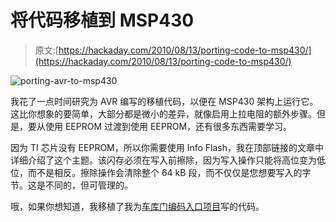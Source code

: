# 将代码移植到 MSP430

> 原文:[https://hackaday.com/2010/08/13/porting-code-to-msp430/](https://hackaday.com/2010/08/13/porting-code-to-msp430/)

![](../Images/3f6336e632a3dab16aff929fff2ec811.png "porting-avr-to-msp430")

我花了一点时间研究为 AVR 编写的移植代码，以便在 MSP430 架构上运行它。这比你想象的要简单，大部分都是微小的差异，就像启用上拉电阻的额外步骤。但是，要从使用 EEPROM 过渡到使用 EEPROM，还有很多东西需要学习。

因为 TI 芯片没有 EEPROM，所以你需要使用 Info Flash，我在顶部链接的文章中详细介绍了这个主题。该闪存必须在写入前擦除，因为写入操作只能将高位变为低位，而不是相反。擦除操作会清除整个 64 kB 段，而不仅仅是您想要写入的字节。这是不同的，但可管理的。

哦，如果你想知道，我移植了我为[车库门编码入口项目](http://hackaday.com/2010/08/02/doorbell-combo-lock-can-open-your-garage-door/)写的代码。